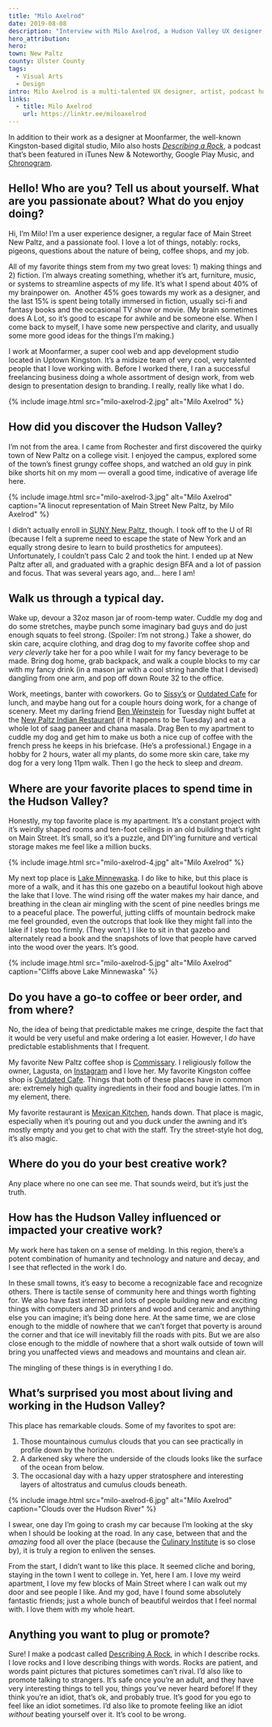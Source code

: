 ```yaml
---
title: "Milo Axelrod"
date: 2019-08-08
description: "Interview with Milo Axelrod, a Hudson Valley UX designer, artist, and podcast host."
hero_attribution:
hero:
town: New Paltz
county: Ulster County
tags:
  - Visual Arts
  - Design
intro: Milo Axelrod is a multi-talented UX designer, artist, podcast host, and self-described “passionate fool” living and working in Ulster County.
links:
  - title: Milo Axelrod
    url: https://linktr.ee/miloaxelrod
---
```


In addition to their work as a designer at Moonfarmer, the well-known Kingston-based digital studio, Milo also hosts _[Describing a Rock](https://anchor.fm/miloaxelrod)_, a podcast that’s been featured in iTunes New & Noteworthy, Google Play Music, and [Chronogram](https://www.chronogram.com/hudsonvalley/6-hudson-valley-podcasts-you-should-be-listening-to/Content?oid=6610600).

## Hello! Who are you? Tell us about yourself. What are you passionate about? What do you enjoy doing?

Hi, I’m Milo! I’m a user experience designer, a regular face of Main Street New Paltz, and a passionate fool. I love a lot of things, notably: rocks, pigeons, questions about the nature of being, coffee shops, and my job.

All of my favorite things stem from my two great loves: 1) making things and 2) fiction. I’m always creating something, whether it’s art, furniture, music, or systems to streamline aspects of my life. It’s what I spend about 40% of my brainpower on.  Another 45% goes towards my work as a designer, and the last 15% is spent being totally immersed in fiction, usually sci-fi and fantasy books and the occasional TV show or movie. (My brain sometimes does A Lot, so it’s good to escape for awhile and be someone else. When I come back to myself, I have some new perspective and clarity, and usually some more good ideas for the things I’m making.)

I work at Moonfarmer, a super cool web and app development studio located in Uptown Kingston. It’s a midsize team of very cool, very talented people that I love working with. Before I worked there, I ran a successful freelancing business doing a whole assortment of design work, from web design to presentation design to branding. I really, really like what I do.

{% include image.html src="milo-axelrod-2.jpg" alt="Milo Axelrod" %}

## How did you discover the Hudson Valley?

I’m not from the area. I came from Rochester and first discovered the quirky town of New Paltz on a college visit. I enjoyed the campus, explored some of the town’s finest grungy coffee shops, and watched an old guy in pink bike shorts hit on my mom — overall a good time, indicative of average life here.

{% include image.html src="milo-axelrod-3.jpg" alt="Milo Axelrod" caption="A linocut representation of Main Street New Paltz, by Milo Axelrod" %}

I didn’t actually enroll in [SUNY New Paltz](https://www.newpaltz.edu/), though. I took off to the U of RI (because I felt a supreme need to escape the state of New York and an equally strong desire to learn to build prosthetics for amputees). Unfortunately, I couldn’t pass Calc 2 and took the hint. I ended up at New Paltz after all, and graduated with a graphic design BFA and a lot of passion and focus. That was several years ago, and… here I am!

## Walk us through a typical day.

Wake up, devour a 32oz mason jar of room-temp water. Cuddle my dog and do some stretches, maybe punch some imaginary bad guys and do just enough squats to feel strong. (Spoiler: I’m not strong.) Take a shower, do skin care, acquire clothing, and drag dog to my favorite coffee shop and _very cleverly_ take her for a poo while I wait for my fancy beverage to be made. Bring dog home, grab backpack, and walk a couple blocks to my car with my fancy drink (in a mason jar with a cool string handle that I devised) dangling from one arm, and pop off down Route 32 to the office.

Work, meetings, banter with coworkers. Go to [Sissy’s](http://sissyscafekingston.com/) or [Outdated Cafe](http://www.outdatedcafe.com/) for lunch, and maybe hang out for a couple hours doing work, for a change of scenery. Meet my darling friend [Ben Weinstein](https://www.instagram.com/benweinbean/) for Tuesday night buffet at the [New Paltz Indian Restaurant](http://newpaltzindianrestaurant.com/) (if it happens to be Tuesday) and eat a whole lot of saag paneer and chana masala. Drag Ben to my apartment to cuddle my dog and get him to make us both a nice cup of coffee with the french press he keeps in his briefcase. (He’s a professional.) Engage in a hobby for 2 hours, water all my plants, do some more skin care, take my dog for a very long 11pm walk. Then I go the heck to sleep and _dream_.

## Where are your favorite places to spend time in the Hudson Valley?

Honestly, my top favorite place is my apartment. It’s a constant project with it’s weirdly shaped rooms and ten-foot ceilings in an old building that’s right on Main Street. It’s small, so it’s a puzzle, and DIY’ing furniture and vertical storage makes me feel like a million bucks.

{% include image.html src="milo-axelrod-4.jpg" alt="Milo Axelrod" %}

My next top place is [Lake Minnewaska](https://parks.ny.gov/parks/127/details.aspx). I do like to hike, but this place is more of a walk, and it has this one gazebo on a beautiful lookout high above the lake that I love. The wind rising off the water makes my hair dance, and breathing in the clean air mingling with the scent of pine needles brings me to a peaceful place. The powerful, jutting cliffs of mountain bedrock make me feel grounded, even the outcrops that look like they might fall into the lake if I step too firmly. (They won’t.) I like to sit in that gazebo and alternately read a book and the snapshots of love that people have carved into the wood over the years. It’s good.

{% include image.html src="milo-axelrod-5.jpg" alt="Milo Axelrod" caption="Cliffs above Lake Minnewaska" %}

## Do you have a go-to coffee or beer order, and from where?

No, the idea of being that predictable makes me cringe, despite the fact that it would be very useful and make ordering a lot easier. However, I _do_ have predictable establishments that I frequent.

My favorite New Paltz coffee shop is [Commissary](https://www.facebook.com/LLCommissary/). I religiously follow the owner, Lagusta, on [Instagram](https://www.instagram.com/lagustasluscious/) and I love her. My favorite Kingston coffee shop is [Outdated Cafe](http://www.outdatedcafe.com/). Things that both of these places have in common are: extremely high quality ingredients in their food and bougie lattes. I’m in my element, there.

My favorite restaurant is [Mexican Kitchen](https://mexicankitchennewp.wixsite.com/mexicankitchennp), hands down. That place is magic, especially when it’s pouring out and you duck under the awning and it’s mostly empty and you get to chat with the staff. Try the street-style hot dog, it’s also magic.

## Where do you do your best creative work?

Any place where no one can see me. That sounds weird, but it’s just the truth.

## How has the Hudson Valley influenced or impacted your creative work?

My work here has taken on a sense of melding. In this region, there’s a potent combination of humanity and technology and nature and decay, and I see that reflected in the work I do.

In these small towns, it’s easy to become a recognizable face and recognize others. There is tactile sense of community here and things worth fighting for. We also have fast internet and lots of people building new and exciting things with computers and 3D printers and wood and ceramic and anything else you can imagine; it’s being done here. At the same time, we are close enough to the middle of nowhere that we can’t forget that poverty is around the corner and that ice will inevitably fill the roads with pits. But we are also close enough to the middle of nowhere that a short walk outside of town will bring you unaffected views and meadows and mountains and clean air.

The mingling of these things is in everything I do.

## What’s surprised you most about living and working in the Hudson Valley?

This place has remarkable clouds. Some of my favorites to spot are:

1. Those mountainous cumulus clouds that you can see practically in profile down by the horizon.
2. A darkened sky where the underside of the clouds looks like the surface of the ocean from below.
3. The occasional day with a hazy upper stratosphere and interesting layers of altostratus and cumulus clouds beneath.

{% include image.html src="milo-axelrod-6.jpg" alt="Milo Axelrod" caption="Clouds over the Hudson River" %}

I swear, one day I’m going to crash my car because I’m looking at the sky when I should be looking at the road. In any case, between that and the _amazing_ food all over the place (because the [Culinary Institute](https://www.ciachef.edu/) is so close by), it is truly a region to enliven the senses.

From the start, I didn’t want to like this place. It seemed cliche and boring, staying in the town I went to college in. Yet, here I am. I love my weird apartment, I love my few blocks of Main Street where I can walk out my door and see people I like. And my god, have I found some absolutely fantastic friends; just a whole bunch of beautiful weirdos that I feel normal with. I love them with my whole heart.

## Anything you want to plug or promote?

Sure! I make a podcast called [Describing A Rock](https://anchor.fm/miloaxelrod), in which I describe rocks. I love rocks and I love describing things with words. Rocks are patient, and words paint pictures that pictures sometimes can’t rival. I’d also like to promote talking to strangers. It’s safe once you’re an adult, and they have very interesting things to tell you, things you’ve never heard before! If they think you’re an idiot, that’s ok, and probably true. It’s good for you ego to feel like an idiot sometimes. I’d also like to promote feeling like an idiot _without_ beating yourself over it. It’s cool to be wrong.

